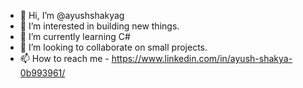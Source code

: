 - 👋 Hi, I’m @ayushshakyag
- 👀 I’m interested in building new things.
- 🌱 I’m currently learning C#  
- 💞️ I’m looking to collaborate on small projects.
- 📫 How to reach me - https://www.linkedin.com/in/ayush-shakya-0b993961/

<!---
ayushshakyag/ayushshakyag is a ✨ special ✨ repository because its `README.md` (this file) appears on your GitHub profile.
You can click the Preview link to take a look at your changes.
--->
